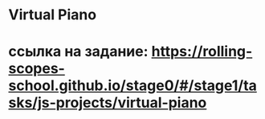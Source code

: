 # Virtual Piano
# ссылка на задание: https://rolling-scopes-school.github.io/stage0/#/stage1/tasks/js-projects/virtual-piano